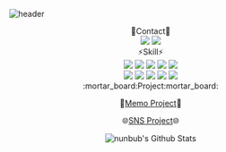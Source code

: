 <!--
**nunbub/nunbub** is a ✨ _special_ ✨ repository because its `README.md` (this file) appears on your GitHub profile.

Here are some ideas to get you started:

- 🔭 I’m currently working on ...
- 🌱 I’m currently learning ...
- 👯 I’m looking to collaborate on ...
- 🤔 I’m looking for help with ...
- 💬 Ask me about ...
- 📫 How to reach me: ...
- 😄 Pronouns: ...
- ⚡ Fun fact: ...
-->

![header](https://capsule-render.vercel.app/api?type=waving&color=5468FF&height=240&text=Welcome&desc=Ryu's%20Github%20Profile&fontAlignY=40&descAlign=55)

<div align="center">
  💬Contact💬
</div>

<div align="center">
  <a href="https://www.instagram.com/zlsu.zip/"><img src="https://img.shields.io/badge/Instagram-E4405F?style=flat-square&logo=Instagram&logoColor=white"/></a> 
  
  <img src="https://img.shields.io/badge/zlsu.zip@gmail.com-EA4335?style=flat-square&logo=Gmail&logoColor=white"/>
</div>  



<div align="center">
  ⚡Skill⚡
</div>

<div align="center">
  <img src="https://img.shields.io/badge/JAVA-FF9E2A?style=flat-square&logo=JAVA&logoColor=white"/>
  <img src="https://img.shields.io/badge/JavaScript-F7DF1E?style=flat-square&logo=JavaScript&logoColor=white"/>
  <img src="https://img.shields.io/badge/HTML5-E34F26?style=flat-square&logo=HTML5&logoColor=white"/>
  <img src="https://img.shields.io/badge/jQuery-0769AD?style=flat-square&logo=jQuery&logoColor=white"/>
  <img src="https://img.shields.io/badge/CSS3-48B0F1?style=flat-square&logo=CSS3&logoColor=white"/>
</div>  

<div align="center">
  <img src="https://img.shields.io/badge/Spring-6DB33F?style=flat-square&logo=Spring&logoColor=white"/>
  <img src="https://img.shields.io/badge/Eclipse-2C2255?style=flat-square&logo=Eclipse IDE&logoColor=white"/>
  <img src="https://img.shields.io/badge/MySQL-4053D6?style=flat-square&logo=MySQL&logoColor=white"/>
  <img src="https://img.shields.io/badge/Bootstrap-7952B3?style=flat-square&logo=Bootstrap&logoColor=white"/>
  <img src="https://img.shields.io/badge/Amazon AWS-232F3E?style=flat-square&logo=Amazon AWS&logoColor=white"/>
</div>  

<div align="center"> 
  :mortar_board:Project:mortar_board:  
</div>

<div align="center">
  
  :memo:<a href="https://github.com/nunbub/Memo">Memo Project</a>:memo:
  
  :globe_with_meridians:<a href="https://github.com/nunbub/Marondalgram">SNS Project</a>:globe_with_meridians:
  
</div>  

<div align="center">
  
![nunbub's Github Stats](https://github-readme-stats.vercel.app/api?username=nunbub&theme=discord_old_blurple&show_icons=true)
  
</div>
